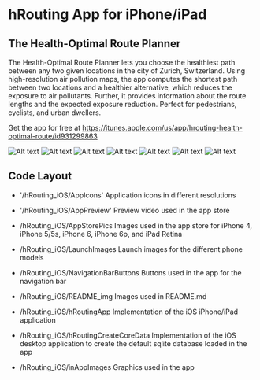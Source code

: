 hRouting App for iPhone/iPad
============
The Health-Optimal Route Planner
------------

The Health-Optimal Route Planner lets you choose the healthiest path between any two given locations in the city of Zurich, Switzerland.
Using high-resolution air pollution maps, the app computes the shortest path between two locations and a healthier alternative, which reduces the exposure to air pollutants.
Further, it provides information about the route lengths and the expected exposure reduction.
Perfect for pedestrians, cyclists, and urban dwellers.

Get the app for free at https://itunes.apple.com/us/app/hrouting-health-optimal-route/id931299863

![Alt text](/README_img/iPhone5_Welcome.png?raw=true)
![Alt text](/README_img/iPhone5_MyRoute.png?raw=true)
![Alt text](/README_img/iPhone5_Route.png?raw=true)
![Alt text](/README_img/iPhone5_RouteInfo.png?raw=true)
![Alt text](/README_img/iPhone5_History.png?raw=true)
![Alt text](/README_img/iPhone5_Settings.png?raw=true)
![Alt text](/README_img/iPhone5_About.png?raw=true)

Code Layout
------------
* '/hRouting_iOS/AppIcons' Application icons in different resolutions

* '/hRouting_iOS/AppPreview' Preview video used in the app store

* /hRouting_iOS/AppStorePics Images used in the app store for iPhone 4, iPhone 5/5s, iPhone 6, iPhone 6p, and iPad Retina

* /hRouting_iOS/LaunchImages Launch images for the different phone models

* /hRouting_iOS/NavigationBarButtons Buttons used in the app for the navigation bar

* /hRouting_iOS/README_img Images used in README.md

* /hRouting_iOS/hRoutingApp Implementation of the iOS iPhone/iPad application

* /hRouting_iOS/hRoutingCreateCoreData Implementation of the iOS desktop application to create the default sqlite database loaded in the app

* /hRouting_iOS/inAppImages Graphics used in the app
